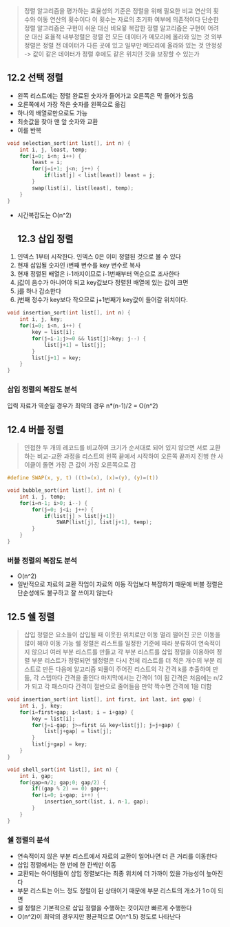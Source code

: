 > 정렬 알고리즘을 평가하는 효율성의 기준은 정렬을 위해 필요한 비교 연산의 횟수와 이동 연산의 횟수이다
> 이 횟수는 자료의 초기화 여부에 의존적이다
> 단순한 정렬 알고리즘은 구현이 쉬운 대신 비요윻
> 복잡한 정렬 알고리즘은 구현이 어려운 대신 효율적
> 내부정렬은 정렬 전 모든 데이터가 메모리에 올라와 있는 것
> 외부정렬은 정렬 전 데이터가 다른 곳에 있고 일부만 메모리에 올라와 있는 것
> 안정성 -> 값이 같은 데이터가 정렬 후에도 같은 위치인 것을 보장할 수 있는가

## 12.2 선택 정렬
- 왼쪽 리스트에는 정렬 완료된 숫자가 들어가고 오른쪽은 막 들어가 있음
- 오른쪽에서 가장 작은 숫자를 왼쪽으로 옮김
- 하나의 배열로만으로도 가능
- 최솟값을 찾아 맨 앞 숫자와 교환
- 이를 반복
```C
void selection_sort(int list[], int n) {
	int i, j, least, temp;
	for(i=0; i<n; i++) {
		least = i;
		for(j=i+1; j<n; j++) {
			if(list[j] < list[least]) least = j;
		}
		swap(list[i], list[least], temp);
	}
}
```
- 시간복잡도는 O(n^2)
  ## 12.3 삽입 정렬
1. 인덱스 1부터 시작한다. 인덱스 0은 이미 정렬된 것으로 볼 수 있다
2. 현재 삽입될 숫자인 i번째 변수를 key 변수로 복사
3. 현재 정렬된 배열은 i-1까지이므로 i-1번째부터 역순으로 조사한다
4. j값이 음수가 아니어야 되고 key값보다 정렬된 배열에 있는 값이 크면
5. j를 하나 감소한다
6. j번째 정수가 key보다 작으므로 j+1번째가 key값이 들어갈 위치이다.
```C
void insertion_sort(int list[], int n) {
	int i, j, key;
	for(i=0; i<n, i++) {
		key = list[i];
		for(j=i-1;j>=0 && list[j]>key; j--) {
			list[j+1] = list[j];
		}
		list[j+1] = key;
	}
}
```
### 삽입 정렬의 복잡도 분석
입력 자료가 역순일 경우가 최악의 경우 n*(n-1)/2 = O(n^2)
## 12.4 버블 정렬
> 인접한 두 개의 레코드를 비교하여 크기가 순서대로 되어 있지 않으면 서로 교환하는 비교-교환 과정을 리스트의 왼쪽 끝에서 시작하여 오른쪽 끝까지 진행
> 한 사이클이 돌면 가장 큰 값이 가장 오른쪽으로 감

```C
#define SWAP(x, y, t) ((t)=(x), (x)=(y), (y)=(t))

void bubble_sort(int list[], int n) {
	int i, j, temp;
	for(i=n-1; i>0; i--) {
		for(j=0; j<i; j++) {
			if(list[j] > list[j+1])
				SWAP(list[j], list[j+1], temp);
		}
	}
}
```
### 버블 정렬의 복잡도 분석
- O(n^2)
- 일반적으로 자료의 교환 작업이 자료의 이동 작업보다 복잡하기 때문에 버블 정렬은 단순성에도 불구하고 잘 쓰이지 않는다
## 12.5 쉘 정렬
> 삽입 정렬은 요소들이 삽입될 때 이웃한 위치로만 이동
> 멀리 떨어진 곳은 이동을 많이 해야 이동 가능
> 쉘 정렬은 리스트를 일정한 기준에 따라 분류하여 연속적이지 않으녀 여러 부분 리스트를 만들고
> 각 부분 리스트를 삽입 정렬을 이용하여 정렬
> 부분 리스트가 정렬되면 쉘정렬은 다시 전체 리스트를 더 적은 개수의 부분 리스트로 만든 다음에 알고리즘 되풀이
> 주어진 리스트의 각 간격 k를 추출하여 만듦, 각 스텝마다 간격을 줄인다
> 마지막에서는 간격이 1이 됨
> 간격은 처음에는 n/2가 되고 각 패스마다 간격이 절반으로 줄어들음
> 만약 짝수면 간격에 1을 더함

```C
void insertion_sort(int list[], int first, int last, int gap) {
	int i, j, key;
	for(i=first+gap; i<last; i = i+gap) {
		key = list[i];
		for(j=i-gap; j>=first && key<list[j]; j=j+gap) {
			list[j+gap] = list[j];
		}
		list[j+gap] = key;
	}
}

void shell_sort(int list[], int n) {
	int i, gap;
	for(gap=n/2; gap;0; gap/2) {
		if((gap % 2) == 0) gap++;
		for(i=0; i<gap; i++) {
			insertion_sort(list, i, n-1, gap);
		}
	}
}
```
### 쉘 정렬의 분석
- 연속적이지 않은 부분 리스트에서 자료의 교환이 일어나면 더 큰 거리를 이동한다
- 삽입 정렬에서는 한 번에 한 칸씩만 이동
- 교환되는 아이템들이 삽입 정렬보다는 최종 위치에 더 가까이 있을 가능성이 높아진다
- 부분 리스트는 어느 정도 정렬이 된 상태이기 때문에 부분 리스트의 개소가 1ㅇ이 되면
- 셀 정렬은 기본적으로 삽입 정렬을 수행하는 것이지만 빠르게 수행한다
- O(n^2)이 최악의 경우지만 평균적으로 O(n^1.5) 정도로 나타난다
